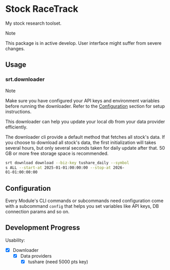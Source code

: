 # Stock RaceTrack

My stock research toolset.

> [!NOTE]
> This package is in active develop. User interface might suffer from severe changes.

## Usage

### srt.downloader

> [!NOTE]
> Make sure you have configured your API keys and environment variables before running the downloader. Refer to the [Configuration](#configuration) section for setup instructions.

This downloader can help you update your local db from your data provider efficiently.

The downloader cli provide a default method that fetches all stock's data. If you choose to download all stock's data, the first initialization will takes several hours, but only several seconds taken for daily update after that. 50 GB or more free storage space is recommended.


```bash
srt download download --biz-key tushare_daily --symbol
s ALL --start-at 2025-01-01:00:00:00 --stop-at 2026-
01-01:00:00:00
```

## Configuration

Every Module's CLI commands or subcommands need configuration come with a subcommand `config` that helps you set variables like API keys, DB connection params and so on.

## Development Progress

Usability:

- [x] Downloader
  - [x] Data providers
    - [x] tushare (need 5000 pts key)
